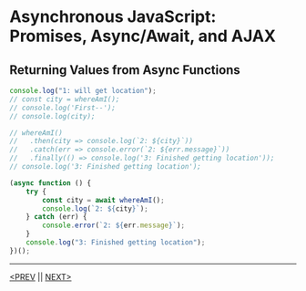 # Asynchronous JavaScript: Promises, Async/Await, and AJAX

## Returning Values from Async Functions

```jsx
console.log("1: will get location");
// const city = whereAmI();
// console.log('First--');
// console.log(city);

// whereAmI()
//   .then(city => console.log(`2: ${city}`))
//   .catch(err => console.error(`2: ${err.message}`))
//   .finally(() => console.log('3: Finished getting location'));
// console.log('3: Finished getting location');

(async function () {
	try {
		const city = await whereAmI();
		console.log(`2: ${city}`);
	} catch (err) {
		console.error(`2: ${err.message}`);
	}
	console.log("3: Finished getting location");
})();
```

---

[<PREV](./cjs221124.md) || [NEXT>](./cjs221125.md)
